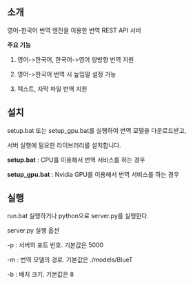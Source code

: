 ## 소개

영어-한국어 번역 엔진을 이용한 번역 REST API 서버

**주요 기능**

1. 영어->한국어, 한국어->영어 양방향 번역 지원

2. 영어->한국어 번역 시 높임말 설정 가능

3. 텍스트, 자막 파일 번역 지원

## 설치

 setup.bat 또는 setup_gpu.bat를 실행하여 번역 모델을 다운로드받고, 

 서버 실행에 필요한 라이브러리를 설치합니다.

  **setup.bat** : CPU를 이용해서 번역 서비스를 하는 경우

  **setup_gpu.bat** : Nvidia GPU를 이용해서 번역 서비스를 하는 경우

## 실행

run.bat 실행하거나 python으로 server.py를 실행한다. 

server.py 실행 옵션

  -p : 서버의 포트 번호. 기본값은 5000

  -m : 번역 모델의 경로. 기본값은 ./models/BlueT

  -b : 배치 크기. 기본값은 8
